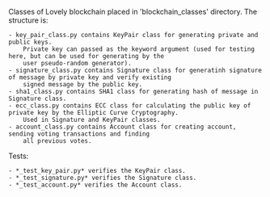 Classes of Lovely blockchain placed in 'blockchain_classes' directory. The structure is:
    
    - key_pair_class.py contains KeyPair class for generating private and public keys.
        Private key can passed as the keyword argument (used for testing here, but can be used for generating by the
        user pseudo-random generator).
    - signature_class.py contains Signature class for generatinh signature of message by private key and verify existing
        signed message by the public key.
    - sha1_class.py contains SHA1 class for generating hash of message in Signature class.
    - ecc_class.py contains ECC class for calculating the public key of private key by the Elliptic Curve Cryptography.
        Used in Signature and KeyPair classes.
    - account_class.py contains Account class for creating account, sending voting transactions and finding
        all previous votes.

Tests:

    - *_test_key_pair.py* verifies the KeyPair class.
    - *_test_signature.py* verifies the Signature class.
    - *_test_account.py* verifies the Account class.